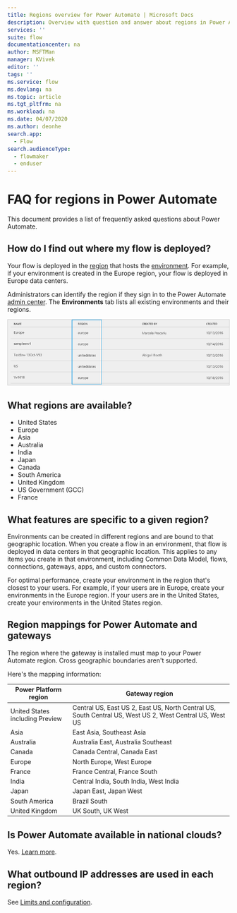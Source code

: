 ```yaml
---
title: Regions overview for Power Automate | Microsoft Docs
description: Overview with question and answer about regions in Power Automate
services: ''
suite: flow
documentationcenter: na
author: MSFTMan
manager: KVivek
editor: ''
tags: ''
ms.service: flow
ms.devlang: na
ms.topic: article
ms.tgt_pltfrm: na
ms.workload: na
ms.date: 04/07/2020
ms.author: deonhe
search.app: 
  - Flow
search.audienceType: 
  - flowmaker
  - enduser
---
```

# FAQ for regions in Power Automate

This document provides a list of frequently asked questions about Power Automate.

## How do I find out where my flow is deployed?
Your flow is deployed in the [region](https://azure.microsoft.com/regions/) that hosts the [environment](environments-overview-admin.md). For example, if your environment is created in the Europe region, your flow is deployed in Europe data centers.

Administrators can identify the region if they sign in to the Power Automate [admin center](https://admin.flow.microsoft.com). The **Environments** tab lists all existing environments and their regions.

![view environments](media/regions-overview/environments-list.png)

## What regions are available?
* United States
* Europe
* Asia
* Australia
* India
* Japan
* Canada
* South America
* United Kingdom
* US Government (GCC)
* France

## What features are specific to a given region?

Environments can be created in different regions and are bound to that geographic location. When you create a flow in an environment, that flow is deployed in data centers in that geographic location. This applies to any items you create in that environment, including Common Data Model, flows, connections, gateways, apps, and custom connectors.

For optimal performance, create your environment in the region that's closest to your users. For example, if your users are in Europe, create your environments in the Europe region. If your users are in the United States, create your environments in the United States region.

## Region mappings for Power Automate and gateways

The region where the gateway is installed must map to your Power Automate region. Cross geographic boundaries aren't supported. 

Here's the mapping information:

Power Platform region|Gateway region
-----|-----
United States including Preview|Central US, East US 2, East US, North Central US, South Central US, West US 2, West Central US, West US
Asia|East Asia, Southeast Asia
Australia|Australia East, Australia Southeast
Canada|Canada Central, Canada East
Europe|North Europe, West Europe
France|France Central, France South
India|Central India, South India, West India
Japan|Japan East, Japan West
South America|Brazil South
United Kingdom|UK South, UK West

## Is Power Automate available in national clouds?
Yes. [Learn more](./us-govt.md).

## What outbound IP addresses are used in each region?
See [Limits and configuration](limits-and-config.md).

